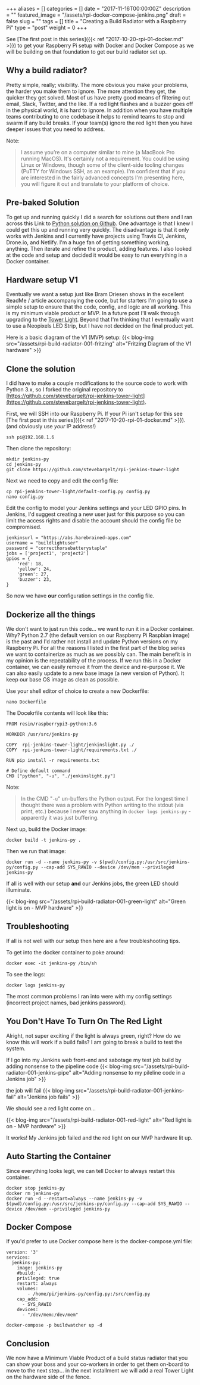 +++
aliases      = []
categories   = []
date         = "2017-11-16T00:00:00Z"
description  = ""
featured_image = "/assets/rpi-docker-compose-jenkins.png"
draft        = false
slug         = ""
tags         = []
title        = "Creating a Build Radiator with a Raspberry Pi"
type         = "post"
weight       = 0
+++

See [The first post in this series]({{< ref "2017-10-20-rpi-01-docker.md" >}}) to get your Raspberry Pi setup with Docker and Docker Compose as we will be building on that foundation to get our build radiator set up.

## Why a build radiator?

Pretty simple, really; visibility. The more obvious you make your problems, the harder you make them to ignore. The more attention they get, the quicker they get solved. Most of us have pretty good means of filtering out email, Slack, Twitter, and the like. If a red light flashes and a buzzer goes off in the physical world, it is hard to ignore. In addition when you have multiple teams contributing to one codebase it helps to remind teams to stop and swarm if any build breaks. If your team(s) ignore the red light then you have deeper issues that you need to address.

Note:

>I assume you’re on a computer similar to mine (a MacBook Pro running MacOS). It's certainly not a requirement. You could be using Linux or Windows, though some of the client-side tooling changes (PuTTY for Windows SSH, as an example). I'm confident that if you are interested in the fairly advanced concepts I'm presenting here, you will figure it out and translate to your platform of choice.

## Pre-baked Solution

 To get up and running quickly I did a search for solutions out there and I ran across this Link to [Python solution on Github](https://github.com/BramDriesen/rpi-jenkins-tower-light.git). One advantage is that I knew I could get this up and running very quickly. The disadvantage is that it only works with Jenkins and I currently have projects using Travis CI, Jenkins, Drone.io, and Netlify. I'm a huge fan of getting something working, anything. Then iterate and refine the product, adding features. I also looked at the code and setup and decided it would be easy to run everything in a Docker container.

## Hardware setup V1

Eventually we want a setup just like Bram Driesen shows in the excellent ReadMe / article accompanying the code, but for starters I'm going to use a simple setup to ensure that the code, config, and logic are all working. This is my minimum viable product or MVP. In a future post I'll walk through upgrading to the [Tower Light](https://www.adafruit.com/product/2993). Beyond that I'm thinking that I eventually want to use a Neopixels LED Strip, but I have not decided on the final product yet.

Here is a basic diagram of the V1 (MVP) setup:
{{< blog-img src="/assets/rpi-build-radiator-001-fritzing" alt="Fritzing Diagram of the V1 hardware" >}}

## Clone the solution

I did have to make a couple modifications to the source code to work with Python 3.x, so I forked the original repository to [https://github.com/stevebargelt/rpi-jenkins-tower-light](https://github.com/stevebargelt/rpi-jenkins-tower-light).

First, we will SSH into our Raspberry Pi. If your Pi isn't setup for this see [The first post in this series]({{< ref "2017-10-20-rpi-01-docker.md" >}}). (and obviously use *your* IP address!)

```shell
ssh pi@192.168.1.6
```

Then clone the repository:

```shell
mkdir jenkins-py
cd jenkins-py
git clone https://github.com/stevebargelt/rpi-jenkins-tower-light
```

Next we need to copy and edit the config file:

```shell
cp rpi-jenkins-tower-light/default-config.py config.py
nano config.py
```

Edit the config to model your Jenkins settings and your LED GPIO pins. In Jenkins, I'd suggest creating a new user just for this purpose so you can limit the access rights and disable the account should the config file be compromised.

```shell
jenkinsurl = "https://abs.harebrained-apps.com"
username = "buildlightuser"
password = "correcthorsebatterystaple"
jobs = ['project1', 'project2']
gpios = {
    'red': 18,
    'yellow': 24,
    'green': 27,
    'buzzer': 23,
}
```

So now we have **our** configuration settings in the config file.

## Dockerize all the things

We don't want to just run this code... we want to run it in a Docker container. Why? Python 2.7 (the default version on our Raspberry Pi Raspbian image) is the past and I'd rather not install and update Python versions on my Raspberry Pi. For all the reasons I listed in the first part of the blog series we want to containerize as much as we possibly can. The main benefit is in my opinion is the repeatability of the process. If we run this in a Docker container, we can easily remove it from the device and re-purpose it. We can also easily update to a new base image (a new version of Python). It keep our base OS image as clean as possible.

Use your shell editor of choice to create a new Dockerfile:

```shell
nano Dockerfile
```

The Docekrfile contents will look like this:

```docker
FROM resin/raspberrypi3-python:3.6

WORKDIR /usr/src/jenkins-py

COPY  rpi-jenkins-tower-light/jenkinslight.py ./
COPY  rpi-jenkins-tower-light/requirements.txt ./

RUN pip install -r requirements.txt

# Define default command
CMD ["python", "-u", "./jenkinslight.py"]
```

Note:

> In the CMD "`-u`" un-buffers the Python output. For the longest time I thought there was a problem with Python writing to the stdout (via print, etc.) because I never saw anything in `docker logs jenkins-py` - apparently it was just buffering.

<!-- If you are using a Raspberry Pi 2 or 3 then the above Dockerfile will work just fine. If you are using a Raspberry Pi 1 or Raspberry Pi Zero or Zero W then you will need to use `FROM resin/raspberry-pi-python:3.6` - See the following for more information: [Pi Zero and Pi 1](https://hub.docker.com/r/resin/raspberry-pi-python/). -->

Next up, build the Docker image:

```shell
docker build -t jenkins-py .
```

Then we run that image:

```shell
docker run -d --name jenkins-py -v $(pwd)/config.py:/usr/src/jenkins-py/config.py --cap-add SYS_RAWIO --device /dev/mem --privileged jenkins-py
```

If all is well with our setup **and** our Jenkins jobs, the green LED should illuminate.

{{< blog-img src="/assets/rpi-build-radiator-001-green-light" alt="Green light is on - MVP hardware" >}}

## Troubleshooting

If all is not well with our setup then here are a few troubleshooting tips.

To get into the docker container to poke around:

```shell
docker exec -it jenkins-py /bin/sh
```

To see the logs:

```shell
docker logs jenkins-py
```

The most common problems I ran into were with my config settings (incorrect project names, bad jenkins password).

## You Don't Have To Turn On The Red Light

Alright, not super exciting if the light is always green, right? How do we know this will work if a build fails? I am going to break a build to test the system. 

If I go into my Jenkins web front-end and sabotage my test job build by adding nonsense to the pipeline code
{{< blog-img src="/assets/rpi-build-radiator-001-jenkins-pipe" alt="Adding nonsense to my pileline code in a Jenkins job" >}}

the job will fail
{{< blog-img src="/assets/rpi-build-radiator-001-jenkins-fail" alt="Jenkins job fails" >}}

We should see a red light come on...

{{< blog-img src="/assets/rpi-build-radiator-001-red-light" alt="Red light is on - MVP hardware" >}}

It works! My Jenkins job failed and the red light on our MVP hardware lit up.

## Auto Starting the Container

Since everything looks legit, we can tell Docker to always restart this container.

```shell
docker stop jenkins-py
docker rm jenkins-py
docker run -d --restart=always --name jenkins-py -v $(pwd)/config.py:/usr/src/jenkins-py/config.py --cap-add SYS_RAWIO --device /dev/mem --privileged jenkins-py
```

## Docker Compose
If you'd prefer to use Docker compose here is the docker-compose.yml file:

```docker
version: '3'
services:
  jenkins-py:
    image: jenkins-py
    #build: .
    privileged: true
    restart: always
    volumes:
        - /home/pi/jenkins-py/config.py:/src/config.py
    cap_add:
      - SYS_RAWIO 
    devices:
      - "/dev/mem:/dev/mem"
```

```shell
docker-compose -p buildwatcher up -d
```

## Conclusion

We now have a Minimum Viable Product of a build status radiator that you can show your boss and your co-workers in order to get them on-board to move to the next step... in the next installment we will add a real Tower Light on the hardware side of the fence.


<!-- ### Other Links

https://github.com/DiUS/build-lights

https://blog.hypriot.com/post/docker-sensor-fu-on-a-raspberry-pi/

https://blog.hypriot.com/post/lets-get-physical/

Hardware V3 https://blog.adafruit.com/2016/05/31/tower-light-upgraded-with-particle-photon-neopixels-and-ifttt-iot-iotuesday/

Java
https://github.com/Capoot/build-status-traffic-light

Siren of Shame
https://github.com/AutomatedArchitecture/SirenOfShame -->
